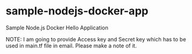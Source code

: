 # sample-nodejs-docker-app
Sample Node.js Docker Hello Application




NOTE:
I am going to provide Access key and Secret key which has to be used in main.tf file in email. Please make a note of it.
